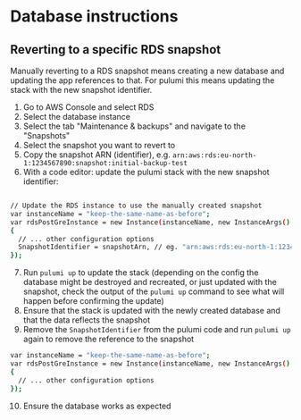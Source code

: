 # Database instructions

## Reverting to a specific RDS snapshot

Manually reverting to a RDS snapshot means creating a new database and updating the app references to that. For pulumi this means updating the stack with the new snapshot identifier.

1. Go to AWS Console and select RDS
2. Select the database instance
3. Select the tab "Maintenance & backups" and navigate to the "Snapshots"
4. Select the snapshot you want to revert to
5. Copy the snapshot ARN (identifier), e.g. `arn:aws:rds:eu-north-1:1234567890:snapshot:initial-backup-test`
6. With a code editor: update the pulumi stack with the new snapshot identifier:

```bash

// Update the RDS instance to use the manually created snapshot
var instanceName = "keep-the-same-name-as-before";
var rdsPostGreInstance = new Instance(instanceName, new InstanceArgs()
{
  // ... other configuration options
  SnapshotIdentifier = snapshotArn, // eg. "arn:aws:rds:eu-north-1:1234567890:snapshot:initial-backup-test",
});

```

7. Run `pulumi up` to update the stack (depending on the config the database might be destroyed and recreated, or just updated with the snapshot, check the output of the `pulumi up` command to see what will happen before confirming the update)
8. Ensure that the stack is updated with the newly created database and that the data reflects the snapshot
9. Remove the `SnapshotIdentifier` from the pulumi code and run `pulumi up` again to remove the reference to the snapshot

```bash
var instanceName = "keep-the-same-name-as-before";
var rdsPostGreInstance = new Instance(instanceName, new InstanceArgs()
{
  // ... other configuration options
});
```

10. Ensure the database works as expected
